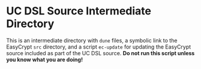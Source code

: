 UC DSL Source Intermediate Directory
================================================================================

This is an intermediate directory with `dune` files, a symbolic link
to the EasyCrypt `src` directory, and a script `ec-update` for
updating the EasyCrypt source included as part of the UC DSL
source. <strong>Do not run this script unless you know what you are
doing!</strong>

